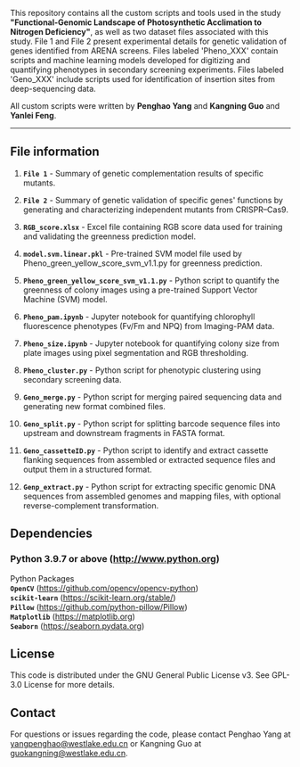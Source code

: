 
This repository contains all the custom scripts and tools used in the study **"Functional-Genomic Landscape of Photosynthetic Acclimation to Nitrogen Deficiency"**, as well as two dataset files associated with this study. File 1 and File 2 present experimental details for genetic validation of genes identified from ARENA screens. Files labeled 'Pheno_XXX' contain scripts and machine learning models developed for digitizing and quantifying phenotypes in secondary screening experiments. Files labeled 'Geno_XXX' include scripts used for identification of insertion sites from deep-sequencing data.

All custom scripts were written by **Penghao Yang** and **Kangning Guo** and **Yanlei Feng**.

---

## File information

1. **`File 1`** - Summary of genetic complementation results of specific mutants.
   
2. **`File 2`** - Summary of genetic validation of specific genes' functions by generating and characterizing independent mutants from CRISPR–Cas9.
  
3. **`RGB_score.xlsx`** - Excel file containing RGB score data used for training and validating the greenness prediction model.

4. **`model.svm.linear.pkl`** - Pre-trained SVM model file used by Pheno_green_yellow_score_svm_v1.1.py for greenness prediction.

5. **`Pheno_green_yellow_score_svm_v1.1.py`** - Python script to quantify the greenness of colony images using a pre-trained Support Vector Machine (SVM) model.

6. **`Pheno_pam.ipynb`** - Jupyter notebook for quantifying chlorophyll fluorescence phenotypes (Fv/Fm and NPQ) from Imaging-PAM data.

7. **`Pheno_size.ipynb`** - Jupyter notebook for quantifying colony size from plate images using pixel segmentation and RGB thresholding.

8. **`Pheno_cluster.py`** - Python script for phenotypic clustering using secondary screening data.

9. **`Geno_merge.py`** - Python script for merging paired sequencing data and generating new format combined files.
    
10. **`Geno_split.py`** - Python script for splitting barcode sequence files into upstream and downstream fragments in FASTA format.
    
11. **`Geno_cassetteID.py`** - Python script to identify and extract cassette flanking sequences from assembled or extracted sequence files and output them in a structured format.
    
12. **`Genp_extract.py`** - Python script for extracting specific genomic DNA sequences from assembled genomes and mapping files, with optional reverse-complement transformation.



## Dependencies

### Python 3.9.7 or above (http://www.python.org)
Python Packages <br>
**`OpenCV`** (https://github.com/opencv/opencv-python) <br>
**`scikit-learn`** (https://scikit-learn.org/stable/) <br>
**`Pillow`** (https://github.com/python-pillow/Pillow) <br>
**`Matplotlib`** (https://matplotlib.org) <br>
**`Seaborn`** (https://seaborn.pydata.org)

## License

This code is distributed under the GNU General Public License v3. See GPL-3.0 License for more details.

## Contact

For questions or issues regarding the code, please contact Penghao Yang at yangpenghao@westlake.edu.cn or Kangning Guo at guokangning@westlake.edu.cn.
